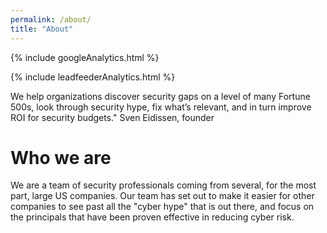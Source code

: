 ```yaml
---
permalink: /about/
title: "About"
---
```

<!-- Google analytics -->
{% include googleAnalytics.html %}
<!-- leadfeeder analytics -->
{% include leadfeederAnalytics.html %}

We help organizations discover security gaps on a level of many Fortune 500s, 
look through security hype,
fix what’s relevant, 
and in turn improve ROI for security budgets."
Sven Eidissen, founder

# Who we are
We are a team of security professionals coming from several, for the most part, large US companies. Our team has set out to make it easier for other companies to see past all the "cyber hype" that is out there, and focus on the principals that have been proven effective in reducing cyber risk. 
